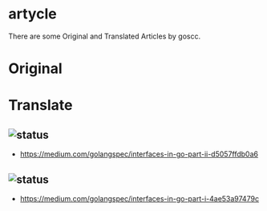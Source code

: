 # artycle
There are   some Original and Translated Articles by goscc.

# Original

# Translate
## ![status](https://img.shields.io/badge/status-Transalting-red.svg)
- https://medium.com/golangspec/interfaces-in-go-part-ii-d5057ffdb0a6

## ![status](https://img.shields.io/badge/status-Transalted-green.svg)
- https://medium.com/golangspec/interfaces-in-go-part-i-4ae53a97479c
